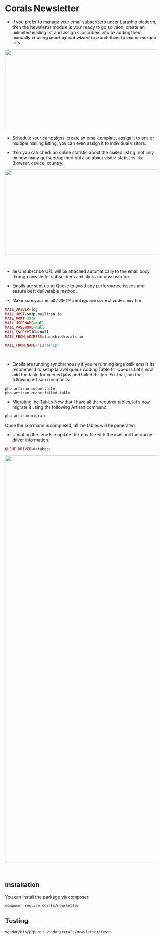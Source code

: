 # Corals Newsletter

- If you prefer to manage your email subscribers under Laraship platform, then the Newsletter module is your ready to go solution, create an unlimited mailing list and assign subscribers into by adding them manually or using smart upload wizard to attach them to one or multiple lists.

<p><img src="https://www.laraship.com/wp-content/uploads/2018/10/laraship_laravel_newsletter_1.png" alt="" width="598" height="268"></p>  

- Schedule your campaigns, create an email template, assign it to one or multiple mailing listing, you can even assign it to individual visitors.

- then you can check an online statistic about the mailed listing, not only on how many got sent/opened but also about visitor statistics like Browser, device, country.

<p><img src="https://www.laraship.com/wp-content/uploads/2018/10/laraship_laravel_newsletter_2.png" alt="" width="603" height="280"></p>
<p>&nbsp;</p>

- an Unsubscribe URL will be attached automatically to the email body through newsletter subscribers and click and unsubscribe.

- Emails are sent using Queue to avoid any performance issues and ensure best deliverable method.

- Make sure your email / SMTP settings are correct under. env file

```php
MAIL_DRIVER=log
MAIL_HOST=smtp.mailtrap.io
MAIL_PORT=2525
MAIL_USERNAME=null
MAIL_PASSWORD=null
MAIL_ENCRYPTION=null
MAIL_FROM_ADDRESS=laraship@corals.io

MAIL_FROM_NAME="Laraship"
```
<p>&nbsp;</p>

- Emails are running synchronously if you’re running large bulk emails its recommend to setup laravel queue
Adding Table for Queues
Let’s now add the table for queued jobs and failed the job. For that, run the following Artisan commands:

```ph
php artisan queue:table
php artisan queue:failed-table
```

- Migrating the Tables
Now that I have all the required tables, let’s now migrate it using the following Artisan command:

``` php
php artisan migrate
```
Once the command is completed, all the tables will be generated.

- Updating the .env File
update the .env file with the mail and the queue driver information.

```php
QUEUE_DRIVER=database
```

<p><img src="https://www.laraship.com/wp-content/uploads/2018/10/laraship_laravel_newsletter_3.png" alt="" width="689" height="1338"></p>
<p>&nbsp;</p>

## Installation

You can install the package via composer:

```bash
composer require corals/newsletter
```

## Testing

```bash
vendor/bin/phpunit vendor/corals/newsletter/tests 
```

